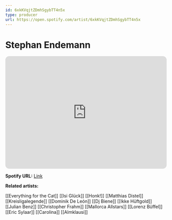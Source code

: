 ```yaml
---
id: 6xkKVqjtZDmhSgybTT4n5x
type: producer
url: https://open.spotify.com/artist/6xkKVqjtZDmhSgybTT4n5x
---
```

# Stephan Endemann

<iframe style="border-radius:12px" src="https://open.spotify.com/embed/artist/6xkKVqjtZDmhSgybTT4n5x" width="100%" height="352" frameBorder="0" allowfullscreen="" allow="autoplay; clipboard-write; encrypted-media; fullscreen; picture-in-picture" loading="lazy"></iframe>

**Spotify URL:** [Link](https://open.spotify.com/artist/6xkKVqjtZDmhSgybTT4n5x)

**Related artists:**

[[Everything for the Cat]]
[[Isi Glück]]
[[Honk!]]
[[Matthias Distel]]
[[Kreisligalegende]]
[[Dominik De León]]
[[Dj Biene]]
[[Ikke Hüftgold]]
[[Julian Benz]]
[[Christopher Frahm]]
[[Mallorca Allstars]]
[[Lorenz Büffel]]
[[Eric Sylaar]]
[[Carolina]]
[[Almklausi]]
